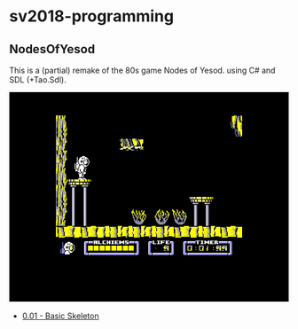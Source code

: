 # sv2018-programming

## NodesOfYesod 

This is a (partial) remake of the 80s game Nodes of Yesod. using C# and
SDL (+Tao.Sdl).

![](nodes_original.png)

* [0.01 - Basic Skeleton](nodes001.md)

